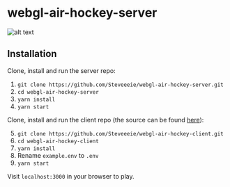 # webgl-air-hockey-server

![alt text](https://github.com/Steveeeie/webgl-air-hockey-client/blob/master/preview.gif?raw=true "Preview")

## Installation

Clone, install and run the server repo:
1. ```git clone https://github.com/Steveeeie/webgl-air-hockey-server.git```
2. ```cd webgl-air-hockey-server```
3. ```yarn install```
4. ```yarn start```

Clone, install and run the client repo (the source can be found [here](https://github.com/Steveeeie/webgl-air-hockey-client)):

5. ```git clone https://github.com/Steveeeie/webgl-air-hockey-client.git```
6. ```cd webgl-air-hockey-client```
7. ```yarn install```
8. Rename ```example.env``` to ```.env```
9. ```yarn start```

Visit ```localhost:3000``` in your browser to play.
